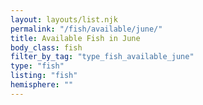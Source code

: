 ```yaml
---
layout: layouts/list.njk
permalink: "/fish/available/june/"
title: Available Fish in June
body_class: fish
filter_by_tag: "type_fish_available_june"
type: "fish"
listing: "fish"
hemisphere: ""
---
```


